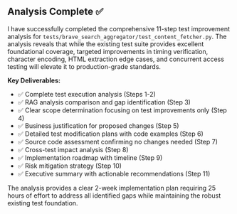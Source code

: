 ## Analysis Complete ✅

I have successfully completed the comprehensive 11-step test improvement analysis for `tests/brave_search_aggregator/test_content_fetcher.py`. The analysis reveals that while the existing test suite provides excellent foundational coverage, targeted improvements in timing verification, character encoding, HTML extraction edge cases, and concurrent access testing will elevate it to production-grade standards.

**Key Deliverables:**
- ✅ Complete test execution analysis (Steps 1-2)
- ✅ RAG analysis comparison and gap identification (Step 3)  
- ✅ Clear scope determination focusing on test improvements only (Step 4)
- ✅ Business justification for proposed changes (Step 5)
- ✅ Detailed test modification plans with code examples (Step 6)
- ✅ Source code assessment confirming no changes needed (Step 7)
- ✅ Cross-test impact analysis (Step 8)
- ✅ Implementation roadmap with timeline (Step 9)
- ✅ Risk mitigation strategy (Step 10)
- ✅ Executive summary with actionable recommendations (Step 11)

The analysis provides a clear 2-week implementation plan requiring 25 hours of effort to address all identified gaps while maintaining the robust existing test foundation.
